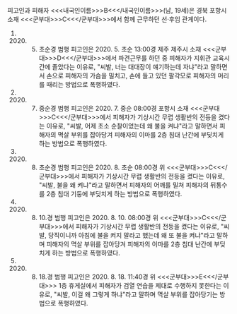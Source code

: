피고인과 피해자 <<<내국인이름>>>B<<</내국인이름>>>(남, 19세)은 경북 포항시 소재 <<<군부대>>>C<<</군부대>>>에서 함께 근무하던 선·후임 관계이다.
1. 2020. 5. 초순경 범행
피고인은 2020. 5. 초순 13:00경 제주 제주시 소재 <<<군부대>>>D<<</군부대>>>에서 파견근무를 하던 중 피해자가 지휘관 교육시간에 졸았다는 이유로, "씨발, 너는 대대장이 얘기하는데 자냐"라고 말하면서 손으로 피해자의 가슴을 밀치고, 손에 들고 있던 팔각모로 피해자의 머리를 때리는 방법으로 폭행하였다.
2. 2020. 7. 중순경 범행
피고인은 2020. 7. 중순 08:00경 포항시 소재 <<<군부대>>>C<<</군부대>>>에서 피해자가 기상시간 무렵 생활반의 전등을 켰다는 이유로, "씨발, 어제 초소 순찰이었는데 왜 불을 켜냐"라고 말하면서 피해자의 멱살 부위를 잡아당겨 피해자의 이마를 2층 침대 난간에 부딪치게 하는 방법으로 폭행하였다.
3. 2020. 8. 초순경 범행
피고인은 2020. 8. 초순 08:00경 위 <<<군부대>>>C<<</군부대>>>에서 피해자가 기상시간 무렵 생활반의 전등을 켰다는 이유로, "씨발, 불을 왜 켜냐"라고 말하면서 피해자의 어깨를 밀쳐 피해자의 뒤통수를 2층 침대 기둥에 부딪치게 하는 방법으로 폭행하였다.
4. 2020. 8. 10.경 범행
피고인은 2020. 8. 10. 08:00경 위 <<<군부대>>>C<<</군부대>>>에서 피해자가 기상시간 무렵 생활반의 전등을 켰다는 이유로, "씨발, 당직이니까 아침에 불을 켜지 말라고 했는데 왜 또 불을 켜냐"라고 말하며 피해자의 멱살 부위를 잡아당겨 피해자의 이마를 2층 침대 난간에 부딪치게 하는 방법으로 폭행하였다.
5. 2020. 8. 18.경 범행
피고인은 2020. 8. 18. 11:40경 위 <<<군부대>>>E<<</군부대>>> 1층 휴게실에서 피해자가 검열 연습을 제대로 수행하지 못한다는 이유로, "씨발, 이걸 왜 그렇게 하냐"라고 말하며 멱살 부위를 잡아당기는 방법으로 폭행하였다.